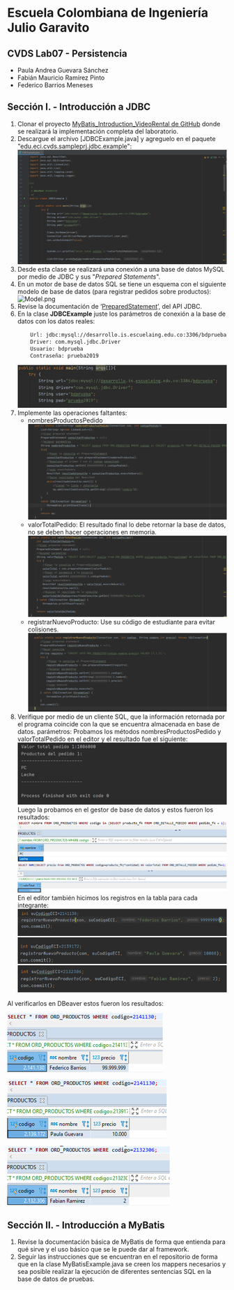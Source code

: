 # Escuela Colombiana de Ingeniería  Julio Garavito
## CVDS Lab07 - Persistencia
- Paula Andrea Guevara Sánchez
- Fabián Mauricio Ramírez Pinto
- Federico Barrios Meneses
## Sección I. - Introducción a JDBC
1.  Clonar el proyecto [MyBatis_Introduction_VideoRental de GitHub](https://github.com/PDSW-ECI/MyBatis_Introduction_VideoRental) donde se realizará la implementación completa del laboratorio.
2.  Descargue el archivo [JDBCExample.java]  y agreguelo en el paquete "edu.eci.cvds.sampleprj.jdbc.example":![](/img/seccion1.2.png)
3.  Desde esta clase se realizará una conexión a una base de datos MySQL por medio de JDBC y sus "_Prepared Statements_".
4.  En un motor de base de datos SQL se tiene un esquema con el siguiente modelo de base de datos (para registrar pedidos sobre productos):![Model.png](https://raw.githubusercontent.com/PDSW-ECI/JDBC_Intro/master/img/RMODEL.png)
5.  Revise la documentación de ‘[PreparedStatement](http://docs.oracle.com/javase/tutorial/jdbc/basics/prepared.html)’, del API JDBC.
6.  En la clase **JDBCExample** juste los parámetros de conexión a la base de datos con los datos reales:
    ```
        Url: jdbc:mysql://desarrollo.is.escuelaing.edu.co:3306/bdprueba
        Driver: com.mysql.jdbc.Driver
        Usuario: bdprueba
        Contraseña: prueba2019
	   ```
     ![](/img/seccion1.6.PNG)
7.  Implemente las operaciones faltantes:
    - nombresProductosPedido
    ![](/img/seccion1.7.1.png)
    -  valorTotalPedido: El resultado final lo debe retornar la base de datos, no se deben hacer operaciones en memoria.
    ![](/img/seccion1.7.2.png)
    -  registrarNuevoProducto: Use su código de estudiante para evitar colisiones.
    ![](/img/seccion1.7.3.png)
8.  Verifique por medio de un cliente SQL, que la información retornada por el programa coincide con la que se encuentra almacenada en base de datos.
parámetros:
Probamos los métodos nombresProductosPedido y valorTotalPedido en el editor y el resultado fue el siguiente:
![](/img/seccion8.PNG)
Luego la probamos en el gestor de base de datos y estos fueron los resultados:
![](/img/pruebaproductos.PNG)
![](/img/pruebavalortotal.PNG)
En el editor también hicimos los registros en la tabla para cada integrante:
![](/img/registrofederico.png)
![](/img/registropaula.png)
![](/img/registrofabian.png)



Al verificarlos en DBeaver estos fueron los resultados:

![](/img/pruebacarnetfederico.png)

![](/img/pruebacarnetpaula.png)

![](/img/pruebacarnetfabian.png)



## Sección II. - Introducción a MyBatis
1. Revise la documentación básica de MyBatis de forma que entienda para qué sirve y el uso básico que se le puede dar al framework.
2. Seguir las instrucciones que se encuentran en el repositorio de forma que en la clase MyBatisExample.java se creen los mappers necesarios y sea posible realizar la ejecución de diferentes sentencias SQL en la base de datos de pruebas.
